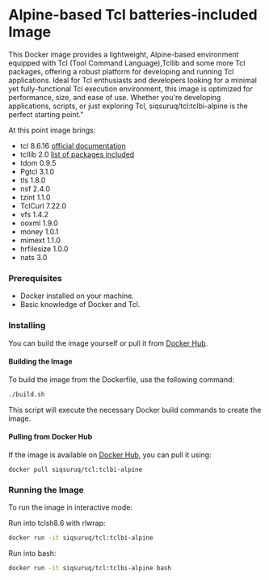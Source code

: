 # Alpine-based Tcl batteries-included Image

This Docker image provides a lightweight, Alpine-based environment equipped with Tcl (Tool Command Language),Tcllib and some more Tcl packages, offering a robust platform for developing and running Tcl applications. Ideal for Tcl enthusiasts and developers looking for a minimal yet fully-functional Tcl execution environment, this image is optimized for performance, size, and ease of use. Whether you're developing applications, scripts, or just exploring Tcl, siqsuruq/tcl:tclbi-alpine is the perfect starting point."

At this point image brings:

- tcl 8.6.16 [official documentation](https://www.tcl-lang.org/man/tcl8.6/)
- tcllib 2.0 [list of packages included](https://core.tcl-lang.org/tcllib/doc/tcllib-2-0/embedded/md/toc.md)
- tdom 0.9.5
- Pgtcl 3.1.0
- tls 1.8.0
- nsf 2.4.0
- tzint 1.1.0
- TclCurl 7.22.0
- vfs 1.4.2
- ooxml 1.9.0
- money 1.0.1
- mimext 1.1.0
- hrfilesize 1.0.0
- nats 3.0

### Prerequisites

- Docker installed on your machine.
- Basic knowledge of Docker and Tcl.

### Installing

You can build the image yourself or pull it from [Docker Hub](https://hub.docker.com/r/siqsuruq/tcl/tags).

#### Building the Image

To build the image from the Dockerfile, use the following command:

```bash
./build.sh
```

This script will execute the necessary Docker build commands to create the image.

#### Pulling from Docker Hub

If the image is available on [Docker Hub](https://hub.docker.com/r/siqsuruq/tcl/tags), you can pull it using:

```
docker pull siqsuruq/tcl:tclbi-alpine
```

### Running the Image

To run the image in interactive mode:

Run into tclsh8.6 with rlwrap:

```bash
docker run -it siqsuruq/tcl:tclbi-alpine
```
Run into bash:

```bash
docker run -it siqsuruq/tcl:tclbi-alpine bash
```
